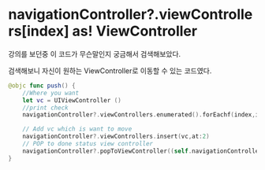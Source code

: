 # navigationController?.viewControllers[index] as! ViewController

강의를 보던중 이 코드가 무슨말인지 궁금해서 검색해보았다.

검색해보니 자신이 원하는 ViewController로 이동할 수 있는 코드였다.

```swift
@objc func push() {
    //Where you want
    let vc = UIViewController ()
    //print check
    navigationController?.viewControllers.enumerated().forEachf(index,item)in print("count\ (index) \ (item)")}

    // Add vc which is want to move
    navigationController?.viewControllers.insert(vc,at:2)
    // POP to done status view controller
    navigationController?.popToViewController((self.navigationController?.viewControllers[2])!,animated: true)
}

```
